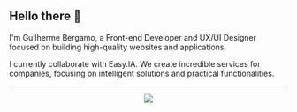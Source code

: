 ## Hello there 👋

<p>I'm Guilherme Bergamo, a Front-end Developer and UX/UI Designer focused on building high-quality websites and applications.</p>

<p>I currently collaborate with Easy.IA. We create incredible services for companies, focusing on intelligent solutions and practical functionalities.</p>

---

<p align="center">
  <a href="https://skillicons.dev">
    <img src="https://skillicons.dev/icons?i=react,typescript,next,vite,tailwind,sass,figma,vercel,firebase" />
  </a>
</p>
